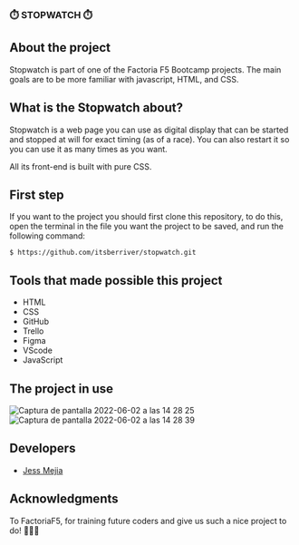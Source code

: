 ### ⏱️ STOPWATCH ⏱️

## About the project
Stopwatch is part of one of the Factoria F5 Bootcamp projects. The main goals are to  be more familiar with javascript, HTML, and CSS.

## What is the Stopwatch about?
Stopwatch is a web page you can use as digital display that can be started and stopped at will for exact timing (as of a race). You can also restart it so you can use it as many times as you want.

All its front-end is built with pure CSS.

## First step
If you want to the project you should first clone this repository, to do this, open the terminal in the file you want the project to be saved, and run the following command:

`$ https://github.com/itsberriver/stopwatch.git`



## Tools that made possible this project
- HTML
- CSS
- GitHub
- Trello
- Figma
- VScode
- JavaScript


## The project in use

![Captura de pantalla 2022-06-02 a las 14 28 25](https://user-images.githubusercontent.com/99019637/171629294-e2c98da5-7ea9-472f-847a-db03227cc39e.png)
![Captura de pantalla 2022-06-02 a las 14 28 39](https://user-images.githubusercontent.com/99019637/171629311-4fb5371d-26d8-4313-864a-29968b0c873a.png)

## Developers
- [Jess Mejia](https://github.com/itsberriver)


## Acknowledgments
To FactoriaF5, for training future coders and give us such a nice project to do!  🧡🧡🧡
